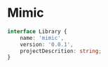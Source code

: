 # Mimic

``` ts
interface Library {
    name: 'mimic',
    version: '0.0.1',
    projectDescrition: string;
}
```
